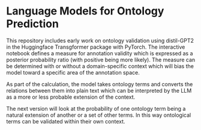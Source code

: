 # Language Models for Ontology Prediction

This repository includes early work on ontology validation using distil-GPT2 in the Huggingface Transgformer package with PyTorch. The interactive notebook defines a measure for annotation validity which is expressed as a posterior probability ratio (with positive being more likely). The measure can be determined with or without a domain-specific context which will bias the model toward a specific area of the annotation space.

As part of the calculation, the model takes ontology terms and converts the relations between them into plain text which can be interpreted by the LLM as a more or less probable extension of the context.

The next version will look at the probability of one ontology term being a natural extension of another or a set of other terms. In this way ontological terms can be validated within their own context.
